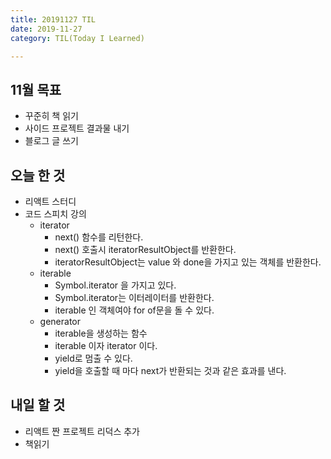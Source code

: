 ```yaml
---
title: 20191127 TIL
date: 2019-11-27
category: TIL(Today I Learned)

---
```


## 11월 목표

- 꾸준히 책 읽기
- 사이드 프로젝트 결과물 내기
- 블로그 글 쓰기

## 오늘 한 것

- 리액트 스터디
- 코드 스피치 강의
  - iterator
    - next() 함수를 리턴한다.
    - next() 호출시 iteratorResultObject를 반환한다.
    - iteratorResultObject는 value 와 done을 가지고 있는 객체를 반환한다.
  - iterable
    - Symbol.iterator 을 가지고 있다.
    - Symbol.iterator는 이터레이터를 반환한다.
    - iterable 인 객체여야 for of문을 돌 수 있다.
  - generator
    - iterable을 생성하는 함수
    - iterable 이자 iterator 이다.
    - yield로 멈출 수 있다.
    - yield을 호출할 때 마다 next가 반환되는 것과 같은 효과를 낸다.
  

## 내일 할 것

- 리액트 짠 프로젝트 리덕스 추가
- 책읽기
